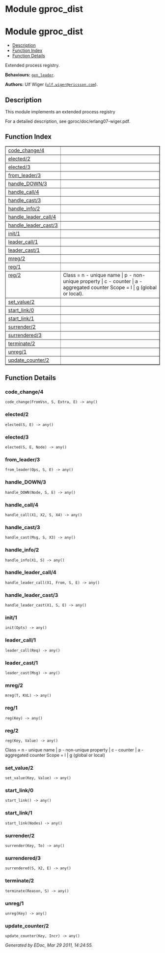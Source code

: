 Module gproc_dist
=================


<h1>Module gproc_dist</h1>

* [Description](#description)
* [Function Index](#index)
* [Function Details](#functions)


Extended process registry.



__Behaviours:__ [`gen_leader`](/Users/uwiger/ETC/git/gproc/deps/gen_leader/doc/gen_leader.md).

__Authors:__ Ulf Wiger ([`ulf.wiger@ericsson.com`](mailto:ulf.wiger@ericsson.com)).

<h2><a name="description">Description</a></h2>



This module implements an extended process registry


For a detailed description, see gproc/doc/erlang07-wiger.pdf.

<h2><a name="index">Function Index</a></h2>



<table width="100%" border="1" cellspacing="0" cellpadding="2" summary="function index"><tr><td valign="top"><a href="#code_change-4">code_change/4</a></td><td></td></tr><tr><td valign="top"><a href="#elected-2">elected/2</a></td><td></td></tr><tr><td valign="top"><a href="#elected-3">elected/3</a></td><td></td></tr><tr><td valign="top"><a href="#from_leader-3">from_leader/3</a></td><td></td></tr><tr><td valign="top"><a href="#handle_DOWN-3">handle_DOWN/3</a></td><td></td></tr><tr><td valign="top"><a href="#handle_call-4">handle_call/4</a></td><td></td></tr><tr><td valign="top"><a href="#handle_cast-3">handle_cast/3</a></td><td></td></tr><tr><td valign="top"><a href="#handle_info-2">handle_info/2</a></td><td></td></tr><tr><td valign="top"><a href="#handle_leader_call-4">handle_leader_call/4</a></td><td></td></tr><tr><td valign="top"><a href="#handle_leader_cast-3">handle_leader_cast/3</a></td><td></td></tr><tr><td valign="top"><a href="#init-1">init/1</a></td><td></td></tr><tr><td valign="top"><a href="#leader_call-1">leader_call/1</a></td><td></td></tr><tr><td valign="top"><a href="#leader_cast-1">leader_cast/1</a></td><td></td></tr><tr><td valign="top"><a href="#mreg-2">mreg/2</a></td><td></td></tr><tr><td valign="top"><a href="#reg-1">reg/1</a></td><td></td></tr><tr><td valign="top"><a href="#reg-2">reg/2</a></td><td>
Class = n  - unique name
| p  - non-unique property
| c  - counter
| a  - aggregated counter
Scope = l | g (global or local).</td></tr><tr><td valign="top"><a href="#set_value-2">set_value/2</a></td><td></td></tr><tr><td valign="top"><a href="#start_link-0">start_link/0</a></td><td></td></tr><tr><td valign="top"><a href="#start_link-1">start_link/1</a></td><td></td></tr><tr><td valign="top"><a href="#surrender-2">surrender/2</a></td><td></td></tr><tr><td valign="top"><a href="#surrendered-3">surrendered/3</a></td><td></td></tr><tr><td valign="top"><a href="#terminate-2">terminate/2</a></td><td></td></tr><tr><td valign="top"><a href="#unreg-1">unreg/1</a></td><td></td></tr><tr><td valign="top"><a href="#update_counter-2">update_counter/2</a></td><td></td></tr></table>




<h2><a name="functions">Function Details</a></h2>


<a name="code_change-4"></a>

<h3>code_change/4</h3>





`code_change(FromVsn, S, Extra, E) -> any()`

<a name="elected-2"></a>

<h3>elected/2</h3>





`elected(S, E) -> any()`

<a name="elected-3"></a>

<h3>elected/3</h3>





`elected(S, E, Node) -> any()`

<a name="from_leader-3"></a>

<h3>from_leader/3</h3>





`from_leader(Ops, S, E) -> any()`

<a name="handle_DOWN-3"></a>

<h3>handle_DOWN/3</h3>





`handle_DOWN(Node, S, E) -> any()`

<a name="handle_call-4"></a>

<h3>handle_call/4</h3>





`handle_call(X1, X2, S, X4) -> any()`

<a name="handle_cast-3"></a>

<h3>handle_cast/3</h3>





`handle_cast(Msg, S, X3) -> any()`

<a name="handle_info-2"></a>

<h3>handle_info/2</h3>





`handle_info(X1, S) -> any()`

<a name="handle_leader_call-4"></a>

<h3>handle_leader_call/4</h3>





`handle_leader_call(X1, From, S, E) -> any()`

<a name="handle_leader_cast-3"></a>

<h3>handle_leader_cast/3</h3>





`handle_leader_cast(X1, S, E) -> any()`

<a name="init-1"></a>

<h3>init/1</h3>





`init(Opts) -> any()`

<a name="leader_call-1"></a>

<h3>leader_call/1</h3>





`leader_call(Req) -> any()`

<a name="leader_cast-1"></a>

<h3>leader_cast/1</h3>





`leader_cast(Msg) -> any()`

<a name="mreg-2"></a>

<h3>mreg/2</h3>





`mreg(T, KVL) -> any()`

<a name="reg-1"></a>

<h3>reg/1</h3>





`reg(Key) -> any()`

<a name="reg-2"></a>

<h3>reg/2</h3>





`reg(Key, Value) -> any()`




Class = n  - unique name
| p  - non-unique property
| c  - counter
| a  - aggregated counter
Scope = l | g (global or local)
<a name="set_value-2"></a>

<h3>set_value/2</h3>





`set_value(Key, Value) -> any()`

<a name="start_link-0"></a>

<h3>start_link/0</h3>





`start_link() -> any()`

<a name="start_link-1"></a>

<h3>start_link/1</h3>





`start_link(Nodes) -> any()`

<a name="surrender-2"></a>

<h3>surrender/2</h3>





`surrender(Key, To) -> any()`

<a name="surrendered-3"></a>

<h3>surrendered/3</h3>





`surrendered(S, X2, E) -> any()`

<a name="terminate-2"></a>

<h3>terminate/2</h3>





`terminate(Reason, S) -> any()`

<a name="unreg-1"></a>

<h3>unreg/1</h3>





`unreg(Key) -> any()`

<a name="update_counter-2"></a>

<h3>update_counter/2</h3>





`update_counter(Key, Incr) -> any()`



_Generated by EDoc, Mar 29 2011, 14:24:55._